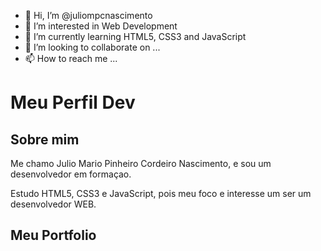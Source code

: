 - 👋 Hi, I’m @juliompcnascimento
- 👀 I’m interested in Web Development
- 🌱 I’m currently learning HTML5, CSS3 and JavaScript
- 💞️ I’m looking to collaborate on ...
- 📫 How to reach me ...

<!---
juliompcnascimento/juliompcnascimento is a ✨ special ✨ repository because its `README.md` (this file) appears on your GitHub profile.
You can click the Preview link to take a look at your changes.
--->

# Meu Perfil Dev

## Sobre mim

Me chamo Julio Mario Pinheiro Cordeiro Nascimento, e sou um desenvolvedor em formaçao.

Estudo HTML5, CSS3 e JavaScript, pois meu foco e interesse um ser um desenvolvedor WEB.

## Meu Portfolio
